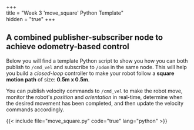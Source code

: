 +++  
title = "Week 3 'move_square' Python Template"  
hidden = "true"
+++

## A combined publisher-subscriber node to achieve odometry-based control

Below you will find a template Python script to show you how you can both publish to `/cmd_vel` and subscribe to `/odom` in the same node.  This will help you build a *closed-loop* controller to make your robot follow a **square motion path** of size: **0.5m x 0.5m**. 

You can publish velocity commands to `/cmd_vel` to make the robot move, monitor the robot's *position* and *orientation* in real-time, determine when the desired movement has been completed, and then update the velocity commands accordingly.  

{{< include file="move_square.py" code="true" lang="python" >}}